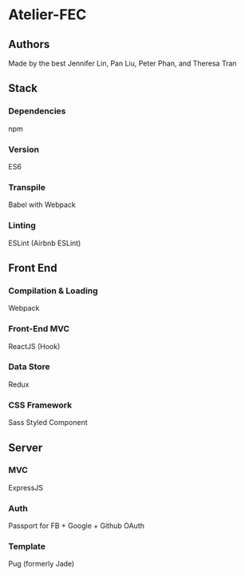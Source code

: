 # Atelier-FEC

## Authors
Made by the best Jennifer Lin, Pan Liu, Peter Phan, and Theresa Tran

## Stack

### Dependencies
npm

### Version
ES6

### Transpile
Babel with Webpack

### Linting
ESLint (Airbnb ESLint)

## Front End

### Compilation & Loading
Webpack

### Front-End MVC
ReactJS (Hook)

### Data Store
Redux

### CSS Framework
Sass
Styled Component

## Server

### MVC
ExpressJS

### Auth
Passport for FB + Google + Github OAuth

### Template
Pug (formerly Jade)
